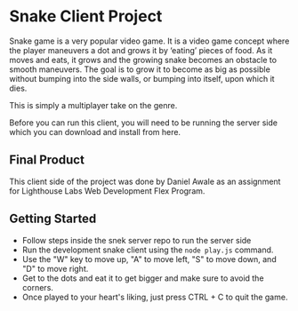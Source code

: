 # Snake Client Project

Snake game is a very popular video game. It is a video game concept where the player maneuvers a dot and grows it by ‘eating’ pieces of food. As it moves and eats, it grows and the growing snake becomes an obstacle to smooth maneuvers. The goal is to grow it to become as big as possible without bumping into the side walls, or bumping into itself, upon which it dies.

This is simply a multiplayer take on the genre.

Before you can run this client, you will need to be running the server side which you can download and install from here.

## Final Product

This client side of the project was done by Daniel Awale as an assignment for Lighthouse Labs Web Development Flex Program.

## Getting Started

- Follow steps inside the snek server repo to run the server side
- Run the development snake client using the `node play.js` command.
- Use the "W" key to move up, "A" to move left, "S" to move down, and "D" to move right.
- Get to the dots and eat it to get bigger and make sure to avoid the corners.
- Once played to your heart's liking, just press CTRL + C to quit the game.
